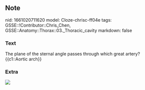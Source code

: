 ## Note
nid: 1661020711620
model: Cloze-chrisc-ff04e
tags: GSSE::!Contributor::Chris_Chen, GSSE::Anatomy::Thorax::03._Thoracic_cavity
markdown: false

### Text
<div class='toggle'>
  The plane of the sternal angle passes through which great artery?
  {{c1::Aortic arch}}
</div>

### Extra
<img src="1364t.jpg">
